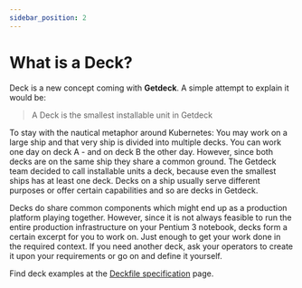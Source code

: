 ```yaml
---
sidebar_position: 2
---
```


# What is a Deck?
Deck is a new concept coming with **Getdeck**. A simple attempt to explain it would be:

> A Deck is the smallest installable unit in Getdeck

To stay with the nautical metaphor around Kubernetes: You may work on a large ship and that very ship is 
divided into multiple decks. You can work one day on deck A - and on deck B the other day. However, since both decks 
are on the same ship they share a common ground. The Getdeck team decided to call installable units a deck, 
because even the smallest ships has at least one deck. Decks on a ship usually serve different purposes or offer 
certain capabilities and so are decks in Getdeck.

Decks do share common components which might end up as a production platform playing together. However, since it is not 
always feasible to run the entire production infrastructure on your Pentium 3 notebook, decks form a certain excerpt for 
you to work on. Just enough to get your work done in the required context. If you need another deck, ask your operators 
to create it upon your requirements or go on and define it yourself.

Find deck examples at the [Deckfile specification](deckfile/deckfile-specs) page.
